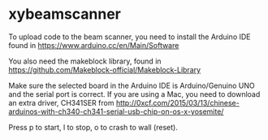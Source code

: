 # xybeamscanner
To upload code to the beam scanner, you need to install the Arduino IDE found in https://www.arduino.cc/en/Main/Software

You also need the makeblock library, found in https://github.com/Makeblock-official/Makeblock-Library

Make sure the selected board in the Arduino IDE is Arduino/Genuino UNO and the serial port is correct. If you are using a Mac, you need to download an extra driver, CH341SER from http://0xcf.com/2015/03/13/chinese-arduinos-with-ch340-ch341-serial-usb-chip-on-os-x-yosemite/

Press p to start, l to stop, o to crash to wall (reset).
